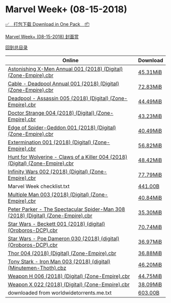 # Marvel Week+ (08-15-2018)

[✅&emsp;打包下载 Download in One Pack&emsp;📦](https://pan.baidu.com/s/1ORqN8FeaPoHOXz2amKnumw)

[Marvel Week+ (08-15-2018) 封面赏](/https://github.com/alicewish/markdown/blob/master/cover/Marvel-Week-08-15-2018-Covers.md)



[回到总目录](https://github.com/alicewish/markdown/blob/master/Catalogs.md)



Online | Download
--- | ---
[Astonishing X-Men Annual 001 (2018) (Digital) (Zone-Empire).cbr](https://github.com/alicewish/markdown/blob/master/comic/Astonishing-X-Men-Annual-001-2018-Digital-Zone-Empire-cbr.md) | [45.31MiB](https://pan.baidu.com/s/1ORqN8FeaPoHOXz2amKnumw#list/path=%2FMarvel%20Week%202018%20Q3%2FMarvel%20Week%2B%20%2808-15-2018%29%2F%E3%82%B3%E3%82%B7%E3%82%B7%E3%82%AF%E3%82%BF%E3%82%BB%E3%82%B3%E3%82%BD%E3%82%AD%E3%82%BB%E3%82%BF%E3%82%B9%E3%82%A6%E3%82%AD%E3%82%B9%E3%82%BB%E3%82%B7%E3%82%B9%E3%82%B7%E3%82%A8%E3%82%B7%E3%82%AD%E3%82%B9%E3%82%AD%E3%82%BB%E3%82%BF%E3%82%B3%E3%82%AD%E3%82%A4%E3%82%B1%E3%82%AB%E3%82%B9&parentPath=%2FMarvel%20Week%202018%20Q3)
[Cable - Deadpool Annual 001 (2018) (Digital) (Zone-Empire).cbr](https://github.com/alicewish/markdown/blob/master/comic/Cable-Deadpool-Annual-001-2018-Digital-Zone-Empire-cbr.md) | [72.83MiB](https://pan.baidu.com/s/1ORqN8FeaPoHOXz2amKnumw#list/path=%2FMarvel%20Week%202018%20Q3%2FMarvel%20Week%2B%20%2808-15-2018%29%2F%E3%82%AD%E3%82%AB%E3%82%BD%E3%82%B5%E3%82%A2%E3%82%A8%E3%82%B1%E3%82%A8%E3%82%A8%E3%82%A8%E3%82%A4%E3%82%AD%E3%82%B3%E3%82%BF%E3%82%A8%E3%82%AF%E3%82%B7%E3%82%AA%E3%82%AF%E3%82%A6%E3%82%AB%E3%82%AD%E3%82%B3%E3%82%B7%E3%82%AB%E3%82%B3%E3%82%BD%E3%82%B1%E3%82%A6%E3%82%B7%E3%82%AA%E3%82%AF&parentPath=%2FMarvel%20Week%202018%20Q3)
[Deadpool - Assassin 005 (2018) (Digital) (Zone-Empire).cbr](https://github.com/alicewish/markdown/blob/master/comic/Deadpool-Assassin-005-2018-Digital-Zone-Empire-cbr.md) | [44.49MiB](https://pan.baidu.com/s/1ORqN8FeaPoHOXz2amKnumw#list/path=%2FMarvel%20Week%202018%20Q3%2FMarvel%20Week%2B%20%2808-15-2018%29%2F%E3%82%B3%E3%82%AB%E3%82%A4%E3%82%B9%E3%82%BB%E3%82%B3%E3%82%AB%E3%82%AF%E3%82%AA%E3%82%AD%E3%82%AF%E3%82%AF%E3%82%A4%E3%82%AD%E3%82%B1%E3%82%AB%E3%82%AA%E3%82%B1%E3%82%AB%E3%82%AA%E3%82%BB%E3%82%AA%E3%82%A4%E3%82%A6%E3%82%AD%E3%82%AB%E3%82%B5%E3%82%BD%E3%82%A6%E3%82%A8%E3%82%AB%E3%82%BB&parentPath=%2FMarvel%20Week%202018%20Q3)
[Doctor Strange 004 (2018) (Digital) (Zone-Empire).cbr](https://github.com/alicewish/markdown/blob/master/comic/Doctor-Strange-004-2018-Digital-Zone-Empire-cbr.md) | [43.23MiB](https://pan.baidu.com/s/1ORqN8FeaPoHOXz2amKnumw#list/path=%2FMarvel%20Week%202018%20Q3%2FMarvel%20Week%2B%20%2808-15-2018%29%2F%E3%82%BB%E3%82%A4%E3%82%A6%E3%82%BF%E3%82%B5%E3%82%B3%E3%82%A4%E3%82%B9%E3%82%AA%E3%82%A4%E3%82%B5%E3%82%AD%E3%82%BD%E3%82%AA%E3%82%AA%E3%82%B3%E3%82%BD%E3%82%B1%E3%82%AF%E3%82%BD%E3%82%A6%E3%82%AA%E3%82%AD%E3%82%A8%E3%82%AB%E3%82%B5%E3%82%AF%E3%82%B3%E3%82%A4%E3%82%B9%E3%82%A4%E3%82%B7&parentPath=%2FMarvel%20Week%202018%20Q3)
[Edge of Spider-Geddon 001 (2018) (Digital) (Zone-Empire).cbr](https://github.com/alicewish/markdown/blob/master/comic/Edge-of-Spider-Geddon-001-2018-Digital-Zone-Empire-cbr.md) | [40.49MiB](https://pan.baidu.com/s/1ORqN8FeaPoHOXz2amKnumw#list/path=%2FMarvel%20Week%202018%20Q3%2FMarvel%20Week%2B%20%2808-15-2018%29%2F%E3%82%B1%E3%82%AB%E3%82%AF%E3%82%B5%E3%82%AA%E3%82%AB%E3%82%B1%E3%82%AB%E3%82%A6%E3%82%BD%E3%82%AF%E3%82%B7%E3%82%B1%E3%82%B5%E3%82%A8%E3%82%BB%E3%82%BD%E3%82%B9%E3%82%B1%E3%82%A8%E3%82%B1%E3%82%AD%E3%82%AD%E3%82%AF%E3%82%B9%E3%82%B7%E3%82%BD%E3%82%A4%E3%82%BF%E3%82%A8%E3%82%A8%E3%82%B9&parentPath=%2FMarvel%20Week%202018%20Q3)
[Extermination 001 (2018) (Digital) (Zone-Empire).cbr](https://github.com/alicewish/markdown/blob/master/comic/Extermination-001-2018-Digital-Zone-Empire-cbr.md) | [56.82MiB](https://pan.baidu.com/s/1ORqN8FeaPoHOXz2amKnumw#list/path=%2FMarvel%20Week%202018%20Q3%2FMarvel%20Week%2B%20%2808-15-2018%29%2F%E3%82%AA%E3%82%A4%E3%82%A6%E3%82%AD%E3%82%B5%E3%82%A4%E3%82%AB%E3%82%BF%E3%82%BD%E3%82%A6%E3%82%A4%E3%82%B1%E3%82%AA%E3%82%B9%E3%82%B3%E3%82%BF%E3%82%A2%E3%82%BB%E3%82%BD%E3%82%B9%E3%82%B3%E3%82%A2%E3%82%A2%E3%82%BD%E3%82%B7%E3%82%A8%E3%82%AB%E3%82%B9%E3%82%BB%E3%82%BB%E3%82%BB%E3%82%BB&parentPath=%2FMarvel%20Week%202018%20Q3)
[Hunt for Wolverine - Claws of a Killer 004 (2018) (Digital) (Zone-Empire).cbr](https://github.com/alicewish/markdown/blob/master/comic/Hunt-for-Wolverine-Claws-of-a-Killer-004-2018-Digital-Zone-Empire-cbr.md) | [48.42MiB](https://pan.baidu.com/s/1ORqN8FeaPoHOXz2amKnumw#list/path=%2FMarvel%20Week%202018%20Q3%2FMarvel%20Week%2B%20%2808-15-2018%29%2F%E3%82%AB%E3%82%B1%E3%82%AB%E3%82%B5%E3%82%B3%E3%82%A4%E3%82%B5%E3%82%A2%E3%82%A8%E3%82%B9%E3%82%AD%E3%82%A4%E3%82%A8%E3%82%AF%E3%82%A8%E3%82%A8%E3%82%A6%E3%82%BB%E3%82%B7%E3%82%BB%E3%82%B7%E3%82%A8%E3%82%AF%E3%82%BB%E3%82%BF%E3%82%BB%E3%82%A6%E3%82%B1%E3%82%B3%E3%82%A4%E3%82%B9%E3%82%AA&parentPath=%2FMarvel%20Week%202018%20Q3)
[Infinity Wars 002 (2018) (Digital) (Zone-Empire).cbr](https://github.com/alicewish/markdown/blob/master/comic/Infinity-Wars-002-2018-Digital-Zone-Empire-cbr.md) | [77.79MiB](https://pan.baidu.com/s/1ORqN8FeaPoHOXz2amKnumw#list/path=%2FMarvel%20Week%202018%20Q3%2FMarvel%20Week%2B%20%2808-15-2018%29%2F%E3%82%B9%E3%82%A6%E3%82%B5%E3%82%A4%E3%82%AB%E3%82%B1%E3%82%AD%E3%82%B7%E3%82%BD%E3%82%AF%E3%82%A4%E3%82%B1%E3%82%AF%E3%82%A6%E3%82%AD%E3%82%B5%E3%82%AD%E3%82%BF%E3%82%AB%E3%82%AB%E3%82%AF%E3%82%AA%E3%82%A4%E3%82%A8%E3%82%BD%E3%82%A4%E3%82%A8%E3%82%A8%E3%82%BB%E3%82%A6%E3%82%A4%E3%82%BF&parentPath=%2FMarvel%20Week%202018%20Q3)
Marvel Week checklist.txt | [441.00B](https://pan.baidu.com/s/1ORqN8FeaPoHOXz2amKnumw#list/path=%2FMarvel%20Week%202018%20Q3%2FMarvel%20Week%2B%20%2808-15-2018%29%2F%E3%82%B3%E3%82%BF%E3%82%AD%E3%82%A2%E3%82%A4%E3%82%AA%E3%82%A4%E3%82%A4%E3%82%B3%E3%82%AB%E3%82%BB%E3%82%BD%E3%82%A8%E3%82%A2%E3%82%BB%E3%82%B9%E3%82%B9%E3%82%B3%E3%82%B1%E3%82%B7%E3%82%B5%E3%82%B5%E3%82%A2%E3%82%A6%E3%82%A4%E3%82%BB%E3%82%B5%E3%82%B5%E3%82%B1%E3%82%A8%E3%82%B9%E3%82%B3&parentPath=%2FMarvel%20Week%202018%20Q3)
[Multiple Man 003 (2018) (Digital) (Zone-Empire).cbr](https://github.com/alicewish/markdown/blob/master/comic/Multiple-Man-003-2018-Digital-Zone-Empire-cbr.md) | [40.84MiB](https://pan.baidu.com/s/1ORqN8FeaPoHOXz2amKnumw#list/path=%2FMarvel%20Week%202018%20Q3%2FMarvel%20Week%2B%20%2808-15-2018%29%2F%E3%82%AB%E3%82%B5%E3%82%B3%E3%82%B9%E3%82%BD%E3%82%BF%E3%82%B9%E3%82%B7%E3%82%B9%E3%82%B9%E3%82%B3%E3%82%BB%E3%82%BF%E3%82%A4%E3%82%B5%E3%82%AD%E3%82%B3%E3%82%A4%E3%82%A8%E3%82%B5%E3%82%A8%E3%82%B3%E3%82%AB%E3%82%B7%E3%82%B7%E3%82%A2%E3%82%B3%E3%82%B3%E3%82%BB%E3%82%AB%E3%82%B3%E3%82%B3&parentPath=%2FMarvel%20Week%202018%20Q3)
[Peter Parker - The Spectacular Spider-Man 308 (2018) (Digital) (Zone-Empire).cbr](https://github.com/alicewish/markdown/blob/master/comic/Peter-Parker-Spectacular-Spider-Man-308-2018-Digital-Zone-Empire-cbr.md) | [35.30MiB](https://pan.baidu.com/s/1ORqN8FeaPoHOXz2amKnumw#list/path=%2FMarvel%20Week%202018%20Q3%2FMarvel%20Week%2B%20%2808-15-2018%29%2F%E3%82%B3%E3%82%A2%E3%82%B1%E3%82%B9%E3%82%A2%E3%82%AB%E3%82%B5%E3%82%AB%E3%82%B9%E3%82%BB%E3%82%A2%E3%82%A2%E3%82%BD%E3%82%A8%E3%82%A8%E3%82%A6%E3%82%AB%E3%82%BB%E3%82%B3%E3%82%B9%E3%82%B1%E3%82%BD%E3%82%BF%E3%82%BD%E3%82%AA%E3%82%A2%E3%82%B5%E3%82%B9%E3%82%BB%E3%82%AB%E3%82%AB%E3%82%BB&parentPath=%2FMarvel%20Week%202018%20Q3)
[Star Wars - Beckett 001 (2018) (digital) (Oroboros-DCP).cbr](https://github.com/alicewish/markdown/blob/master/comic/Star-Wars-Beckett-001-2018-digital-Oroboros-DCP-cbr.md) | [70.74MiB](https://pan.baidu.com/s/1ORqN8FeaPoHOXz2amKnumw#list/path=%2FMarvel%20Week%202018%20Q3%2FMarvel%20Week%2B%20%2808-15-2018%29%2F%E3%82%A4%E3%82%A6%E3%82%AF%E3%82%BF%E3%82%A2%E3%82%A8%E3%82%B3%E3%82%B1%E3%82%A8%E3%82%AB%E3%82%B5%E3%82%A4%E3%82%BB%E3%82%B1%E3%82%B9%E3%82%AD%E3%82%BF%E3%82%AF%E3%82%B7%E3%82%B5%E3%82%AB%E3%82%BB%E3%82%AA%E3%82%B7%E3%82%B9%E3%82%BF%E3%82%BD%E3%82%B7%E3%82%AF%E3%82%B9%E3%82%B5%E3%82%AB&parentPath=%2FMarvel%20Week%202018%20Q3)
[Star Wars - Poe Dameron 030 (2018) (digital) (Oroboros-DCP).cbr](https://github.com/alicewish/markdown/blob/master/comic/Star-Wars-Poe-Dameron-030-2018-digital-Oroboros-DCP-cbr.md) | [36.97MiB](https://pan.baidu.com/s/1ORqN8FeaPoHOXz2amKnumw#list/path=%2FMarvel%20Week%202018%20Q3%2FMarvel%20Week%2B%20%2808-15-2018%29%2F%E3%82%B3%E3%82%AB%E3%82%AA%E3%82%AB%E3%82%B5%E3%82%B1%E3%82%BD%E3%82%B9%E3%82%B7%E3%82%B1%E3%82%AD%E3%82%A8%E3%82%A4%E3%82%AA%E3%82%BF%E3%82%AF%E3%82%BB%E3%82%B3%E3%82%B1%E3%82%A8%E3%82%A2%E3%82%B1%E3%82%B3%E3%82%A8%E3%82%AB%E3%82%A6%E3%82%A8%E3%82%BD%E3%82%AA%E3%82%A4%E3%82%A8%E3%82%AF&parentPath=%2FMarvel%20Week%202018%20Q3)
[Thor 004 (2018) (Digital) (Zone-Empire).cbr](https://github.com/alicewish/markdown/blob/master/comic/Thor-004-2018-Digital-Zone-Empire-cbr.md) | [36.88MiB](https://pan.baidu.com/s/1ORqN8FeaPoHOXz2amKnumw#list/path=%2FMarvel%20Week%202018%20Q3%2FMarvel%20Week%2B%20%2808-15-2018%29%2F%E3%82%AD%E3%82%BB%E3%82%BB%E3%82%BD%E3%82%A2%E3%82%B3%E3%82%AF%E3%82%BF%E3%82%B9%E3%82%B9%E3%82%AA%E3%82%BB%E3%82%BD%E3%82%A2%E3%82%AD%E3%82%B7%E3%82%AF%E3%82%BD%E3%82%A8%E3%82%B9%E3%82%A6%E3%82%A2%E3%82%B5%E3%82%AF%E3%82%A4%E3%82%AD%E3%82%B1%E3%82%BF%E3%82%AA%E3%82%B1%E3%82%AA%E3%82%B9&parentPath=%2FMarvel%20Week%202018%20Q3)
[Tony Stark - Iron Man 003 (2018) (digital) (Minutemen-Thoth).cbz](https://github.com/alicewish/markdown/blob/master/comic/Tony-Stark-Iron-Man-003-2018-digital-Minutemen-Thoth-cbz.md) | [46.20MiB](https://pan.baidu.com/s/1ORqN8FeaPoHOXz2amKnumw#list/path=%2FMarvel%20Week%202018%20Q3%2FMarvel%20Week%2B%20%2808-15-2018%29%2F%E3%82%B1%E3%82%B3%E3%82%BD%E3%82%AB%E3%82%B1%E3%82%AD%E3%82%AA%E3%82%AF%E3%82%A4%E3%82%AA%E3%82%B7%E3%82%AF%E3%82%BD%E3%82%B5%E3%82%AD%E3%82%A4%E3%82%BD%E3%82%B5%E3%82%A8%E3%82%B5%E3%82%A6%E3%82%A6%E3%82%A2%E3%82%A4%E3%82%B9%E3%82%B1%E3%82%A2%E3%82%A4%E3%82%B3%E3%82%BD%E3%82%B9%E3%82%A4&parentPath=%2FMarvel%20Week%202018%20Q3)
[Weapon H 006 (2018) (Digital) (Zone-Empire).cbr](https://github.com/alicewish/markdown/blob/master/comic/Weapon-H-006-2018-Digital-Zone-Empire-cbr.md) | [44.75MiB](https://pan.baidu.com/s/1ORqN8FeaPoHOXz2amKnumw#list/path=%2FMarvel%20Week%202018%20Q3%2FMarvel%20Week%2B%20%2808-15-2018%29%2F%E3%82%AB%E3%82%AD%E3%82%B1%E3%82%A2%E3%82%AD%E3%82%A8%E3%82%A4%E3%82%BB%E3%82%A4%E3%82%BD%E3%82%B9%E3%82%B5%E3%82%AD%E3%82%BF%E3%82%AD%E3%82%AD%E3%82%BD%E3%82%A8%E3%82%BF%E3%82%BF%E3%82%AB%E3%82%BB%E3%82%AA%E3%82%BB%E3%82%BB%E3%82%B5%E3%82%B3%E3%82%A6%E3%82%AB%E3%82%B1%E3%82%A4%E3%82%A2&parentPath=%2FMarvel%20Week%202018%20Q3)
[Weapon X 022 (2018) (Digital) (Zone-Empire).cbr](https://github.com/alicewish/markdown/blob/master/comic/Weapon-X-022-2018-Digital-Zone-Empire-cbr.md) | [38.09MiB](https://pan.baidu.com/s/1ORqN8FeaPoHOXz2amKnumw#list/path=%2FMarvel%20Week%202018%20Q3%2FMarvel%20Week%2B%20%2808-15-2018%29%2F%E3%82%A4%E3%82%B7%E3%82%A2%E3%82%B5%E3%82%B7%E3%82%AA%E3%82%AD%E3%82%AF%E3%82%B5%E3%82%A8%E3%82%B7%E3%82%AA%E3%82%A6%E3%82%AB%E3%82%AD%E3%82%B5%E3%82%B1%E3%82%B9%E3%82%B9%E3%82%B9%E3%82%A8%E3%82%A2%E3%82%BF%E3%82%B7%E3%82%AD%E3%82%B1%E3%82%B9%E3%82%BF%E3%82%BB%E3%82%AF%E3%82%AA%E3%82%B1&parentPath=%2FMarvel%20Week%202018%20Q3)
downloaded from worldwidetorrents.me.txt | [603.00B](https://pan.baidu.com/s/1ORqN8FeaPoHOXz2amKnumw#list/path=%2FMarvel%20Week%202018%20Q3%2FMarvel%20Week%2B%20%2808-15-2018%29%2F%E3%82%AD%E3%82%B5%E3%82%AD%E3%82%A4%E3%82%A8%E3%82%BB%E3%82%BF%E3%82%AA%E3%82%B3%E3%82%AA%E3%82%B1%E3%82%AD%E3%82%A4%E3%82%A4%E3%82%A4%E3%82%A6%E3%82%B5%E3%82%B7%E3%82%B5%E3%82%A2%E3%82%AD%E3%82%AA%E3%82%BF%E3%82%A4%E3%82%AF%E3%82%A2%E3%82%BB%E3%82%B9%E3%82%A2%E3%82%AA%E3%82%BD%E3%82%A6&parentPath=%2FMarvel%20Week%202018%20Q3)